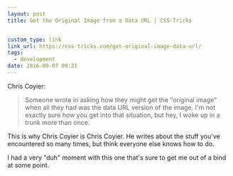 ```yaml
---
layout: post
title: Get the Original Image from a Data URL | CSS-Tricks


custom_type: link
link_url: https://css-tricks.com/get-original-image-data-url/
tags:
  - development
date: 2016-09-07 09:21
---
```

Chris Coyier:

> Someone wrote in asking how they might get the "original image" when all they had was the data URL version of the image. I'm not exactly sure how you get into that situation, but hey, I woke up in a trunk more than once.

This is why Chris Coyier is Chris Coyier. He writes about the stuff you've encountered so many times, but think everyone else knows how to do.

I had a very "duh" moment with this one that's sure to get me out of a bind at some point.
